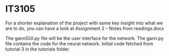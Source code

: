 # IT3105
For a shorter explanation of the project with some key insight into what we are to do, you can have a look at Assignment 2 – Notes from readings.docx 

The gannGUI.py file will be the user interface for the network. 
The gann.py file contains the code for the neural network. Initial code fetched from tutorial 3 in the tutorials folder. 
